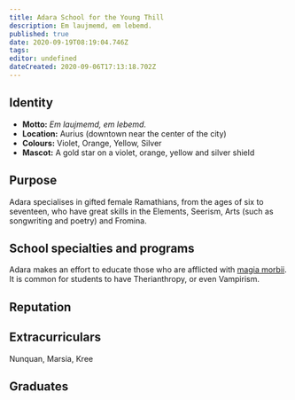 ```yaml
---
title: Adara School for the Young Thill
description: Em laujmemd, em lebemd.
published: true
date: 2020-09-19T08:19:04.746Z
tags: 
editor: undefined
dateCreated: 2020-09-06T17:13:18.702Z
---
```


## Identity

- **Motto:** *Em laujmemd, em lebemd.*
- **Location:** Aurius (downtown near the center of the city)
- **Colours:** Violet, Orange, Yellow, Silver
- **Mascot:** A gold star on a violet, orange, yellow and silver shield

## Purpose

Adara specialises in gifted female Ramathians, from the ages of six to seventeen, who have great skills in the Elements, Seerism, Arts (such as songwriting and poetry) and Fromina.

## School specialties and programs

Adara makes an effort to educate those who are afflicted with [magia morbii](/diseases). It is common for students to have Therianthropy, or even Vampirism.

## Reputation

## Extracurriculars

Nunquan, Marsia, Kree

## Graduates